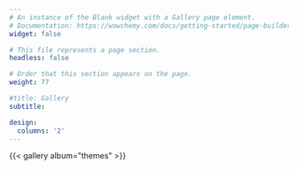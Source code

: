 ```yaml
---
# An instance of the Blank widget with a Gallery page element.
# Documentation: https://wowchemy.com/docs/getting-started/page-builder/
widget: false

# This file represents a page section.
headless: false

# Order that this section appears on the page.
weight: 77

#title: Gallery
subtitle:

design:
  columns: '2'
---
```


{{< gallery album="themes" >}}
